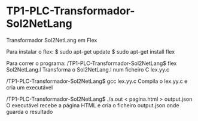 # TP1-PLC-Transformador-Sol2NetLang
Transformador Sol2NetLang em Flex

Para instalar o flex:
$ sudo apt-get update
$ sudo apt-get install flex

Para correr o programa:
/TP1-PLC-Transformador-Sol2NetLang$ flex Sol2NetLang.l
Transforma o Sol2NetLang.l num ficheiro C lex.yy.c

/TP1-PLC-Transformador-Sol2NetLang$ gcc lex.yy.c
Compila o lex.yy.c e cria um executável

/TP1-PLC-Transformador-Sol2NetLang$ ./a.out < pagina.html > output.json
O executável recebe a página HTML e cria o ficheiro output.json onde guarda o resultado
